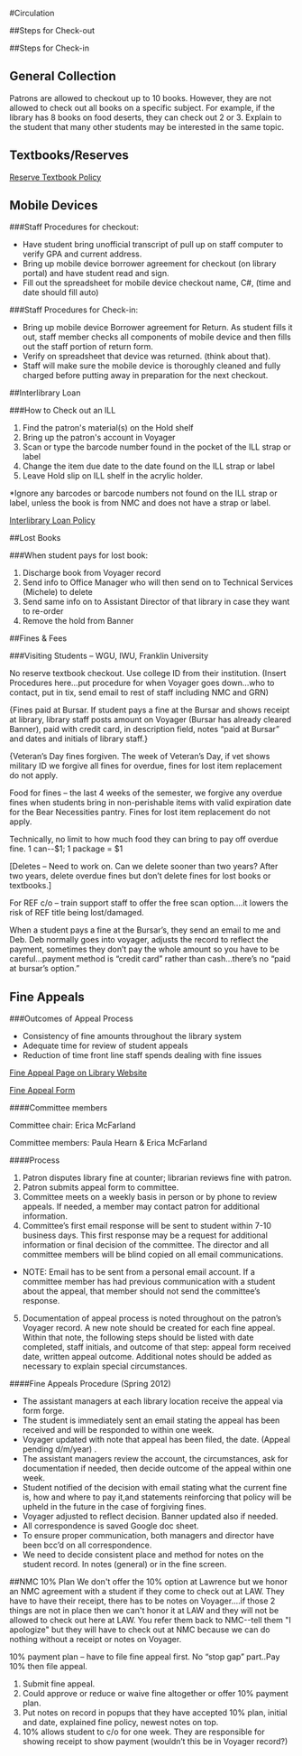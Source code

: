 #Circulation

##Steps for Check-out

##Steps for Check-in

## General Collection
Patrons are allowed to checkout up to 10 books.  However, they are not allowed to check out all books on a specific subject. For example,  if the library has 8 books on food deserts, they can check out 2 or 3.  Explain to the student that many other students may be interested in the same topic.  

## Textbooks/Reserves
[Reserve Textbook Policy](http://library.ivytech.edu/ld.php?content_id=19840984)

## Mobile Devices

###Staff Procedures for checkout:

- Have student bring unofficial transcript of pull up on staff computer to verify GPA and current address.
- Bring up mobile device borrower agreement for checkout (on library portal) and have student read and sign.
- Fill out the spreadsheet for mobile device checkout name, C#, (time and date should fill auto)

###Staff Procedures for Check-in:

- Bring up mobile device Borrower agreement for Return. As student fills it out, staff member checks all components of mobile device and then fills out the staff portion of return form.
- Verify on spreadsheet that device was returned. (think about that).
- Staff will make sure the mobile device is thoroughly cleaned and fully charged before putting away in preparation for the next checkout.

##Interlibrary Loan

###How to Check out an ILL

1. Find the patron's material(s) on the Hold shelf
2. Bring up the patron's account in Voyager
3. Scan or type the barcode number found in the pocket of the ILL strap or label
4. Change the item due date to the date found on the ILL strap or label
5. Leave Hold slip on ILL shelf in the acrylic holder.

*Ignore any barcodes or barcode numbers not found on the ILL strap or label, unless the book is from NMC and does not have a strap or label.

[Interlibrary Loan Policy](http://library.ivytech.edu/c.php?g=399021&p=2711608#s-lg-box-8293034)

##Lost Books

###When student pays for lost book:

1. Discharge book from Voyager record
2. Send info to Office Manager who will then send on to Technical Services (Michele) to delete
3. Send same info on to Assistant Director of that library in case they want to re-order
4. Remove the hold from Banner

##Fines & Fees

###Visiting Students – WGU, IWU, Franklin University

No reserve textbook checkout. Use college ID from their institution.
(Insert Procedures here…put procedure for when Voyager goes down…who to contact, put in tix, send email to rest of staff including NMC and GRN)

{Fines paid at Bursar.  If student pays a fine at the Bursar and shows receipt at library, library staff posts amount on Voyager (Bursar has already cleared Banner), paid with credit card, in description field, notes “paid at Bursar” and dates and initials of library staff.}

{Veteran’s Day fines forgiven.  The week of Veteran’s Day, if vet shows military ID we forgive all fines for overdue, fines for lost item replacement do not apply. 

Food for fines – the last 4 weeks of the semester, we forgive any overdue fines when students bring in non-perishable items with valid expiration date for the Bear Necessities pantry.  Fines for lost item replacement do not apply. 

Technically, no limit to how much food they can bring to pay off overdue fine.  1 can--$1; 1 package = $1

[Deletes – Need to work on.  Can we delete sooner than two years?  After two years, delete overdue fines but don’t delete fines for lost books or textbooks.]

For REF c/o – train support staff to offer the free scan option….it lowers the risk of REF title being lost/damaged.

When a student pays a fine at the Bursar’s, they send an email to me and Deb.  Deb normally goes into voyager, adjusts the record to reflect the payment, sometimes they don’t pay the whole amount so you have to be careful…payment method is “credit card” rather than cash…there’s no “paid at bursar’s option.”   

## Fine Appeals

###Outcomes of Appeal Process

- Consistency of fine amounts throughout the library system
- Adequate time for review of student appeals
- Reduction of time front line staff spends dealing with fine issues

[Fine Appeal Page on Library Website](http://library.ivytech.edu/c.php?g=367299&p=2484403)

[Fine Appeal Form](https://docs.google.com/forms/d/1NakfHqW8As6mQOYNcQNo8q-GDrGYYPPHY2p8z6T0MPY/viewform)

####Committee members

Committee chair: Erica McFarland

Committee members: Paula Hearn & Erica McFarland

####Process

1. Patron disputes library fine at counter; librarian reviews fine with patron.
2. Patron submits appeal form to committee.
3. Committee meets on a weekly basis in person or by phone to review appeals.  If needed, a member may contact patron for additional information.
4. Committee’s first email response will be sent to student within 7-10 business days.  This first response may be a request for additional information or final decision of the committee.  The director and all committee members will be blind copied on all email communications. 
  * NOTE: Email has to be sent from a personal email account.  If a committee member has had previous communication with a student about the appeal, that member should not send the committee’s response.
5. Documentation of appeal process is noted throughout on the patron’s Voyager record. A new note should be created for each fine appeal.  Within that note, the following steps should be listed with date completed, staff initials, and outcome of that step:  appeal form received date, written appeal outcome.  Additional notes should be added as necessary to explain special circumstances.

####Fine Appeals Procedure (Spring 2012)
- The assistant managers at each library location receive the appeal via form forge.
- The student is immediately sent an email stating the appeal has been received and will be responded to within one week. 
- Voyager updated with note that appeal has been filed, the date.  (Appeal pending d/m/year) .
- The assistant managers review the account, the circumstances, ask for documentation if needed, then decide outcome of the appeal within one week.
- Student notified of the decision with email stating what the current fine is, how and where to pay it,and statements reinforcing that policy will be upheld in the future in the case of forgiving fines.
- Voyager adjusted to reflect decision.  Banner updated also if needed.
- All correspondence is saved Google doc sheet.
- To ensure proper communication, both managers and director have been bcc’d on all correspondence.
- We need to decide consistent place and method for notes on the student record.  In notes (general) or in the fine screen.

##NMC 10% Plan
We don't offer the 10% option at Lawrence but we honor an NMC agreement with a student if they come to check out at LAW.  They have to have their receipt, there has to be notes on Voyager....if those 2 things are not in place then we can't honor it at LAW and they will not be allowed to check out here at LAW.  You refer them back to NMC--tell them "I apologize" but they will have to check out at NMC because we can do nothing without a receipt or notes on Voyager.

10% payment plan – have to file fine appeal first.  No “stop gap” part..Pay 10% then file appeal. 

1. Submit fine appeal.
2. Could approve or reduce or waive fine altogether or offer 10% payment plan.
3. Put notes on record in popups that they have accepted 10% plan, initial and date, explained fine policy, newest notes on top.
4. 10% allows student to c/o for one week.  They are responsible for showing receipt to show payment (wouldn’t this be in Voyager record?)
